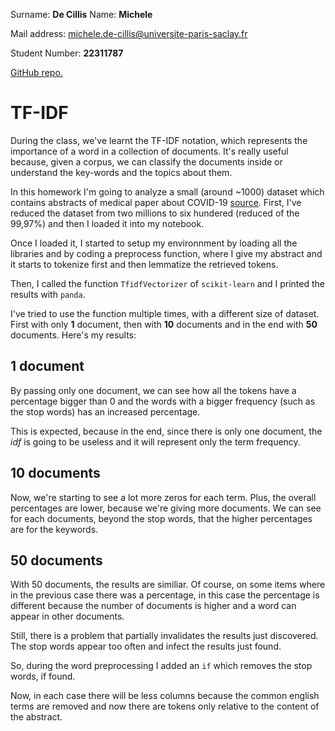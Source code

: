 Surname: **De Cillis**
Name: **Michele**

Mail address: [michele.de-cillis@universite-paris-saclay.fr](mail-to:michele.de-cillis@universite-paris-saclay.fr)

Student Number: **22311787**

[GitHub repo.](https://github.com/demic-dev/bioinfo-tfidf)

# TF-IDF

During the class, we've learnt the TF-IDF notation, which represents the importance of a word in a collection of documents. It's really useful because, given a corpus, we can classify the documents inside or understand the key-words and the topics about them.

In this homework I'm going to analyze a small (around ~1000) dataset which contains abstracts of medical paper about COVID-19 [source](https://www.kaggle.com/datasets/allen-institute-for-ai/CORD-19-research-challenge). First, I've reduced the dataset from two millions to six hundered (reduced of the 99,97%) and then I loaded it into my notebook.

Once I loaded it, I started to setup my environnment by loading all the libraries and by coding a preprocess function, where I give my abstract and it starts to tokenize first and then lemmatize the retrieved tokens.

Then, I called the function `TfidfVectorizer` of `scikit-learn` and I printed the results with `panda`.

I've tried to use the function multiple times, with a different size of dataset. First with only **1** document, then with **10** documents and in the end with **50** documents. Here's my results:

## 1 document

By passing only one document, we can see how all the tokens have a percentage bigger than 0 and the words with a bigger frequency (such as the stop words) has an increased percentage.

This is expected, because in the end, since there is only one document, the _idf_ is going to be useless and it will represent only the term frequency.

## 10 documents

Now, we're starting to see a lot more zeros for each term. Plus, the overall percentages are lower, because we're giving more documents. We can see for each documents, beyond the stop words, that the higher percentages are for the keywords.

## 50 documents

With 50 documents, the results are similiar. Of course, on some items where in the previous case there was a percentage, in this case the percentage is different because the number of documents is higher and a word can appear in other documents.

Still, there is a problem that partially invalidates the results just discovered. The stop words appear too often and infect the results just found.

So, during the word preprocessing I added an `if` which removes the stop words, if found.

Now, in each case there will be less columns because the common english terms are removed and now there are tokens only relative to the content of the abstract.
